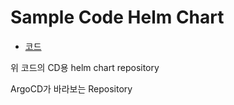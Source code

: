 # Sample Code Helm Chart
- [코드](https://github.com/jjsair0412/sample-code/tree/main/sign_in_api)

위 코드의 CD용 helm chart repository

ArgoCD가 바라보는 Repository
